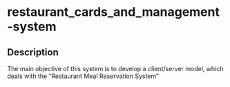 # restaurant_cards_and_management-system

## Description
The main objective of this system is to develop a client/server model, which deals with the “Restaurant Meal Reservation System”
